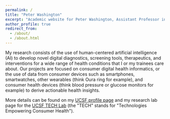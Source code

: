 ```yaml
---
permalink: /
title: "Peter Washington"
excerpt: "Academic website for Peter Washington, Assistant Professor in Computer Science at the University of Hawaii at Manoa"
author_profile: true
redirect_from: 
  - /about/
  - /about.html
---
```



My research consists of the use of human-centered artificial intelligence (AI) to develop novel digital diagnostics, screening tools, therapeutics, and interventions for a wide range of health conditions that I or my trainees care about. Our projects are focused on consumer digital health informatics, or the use of data from consumer devices such as smartphones, smartwatches, other wearables (think Oura ring for example), and consumer health devices (think blood pressure or glucose monitors for example) to derive actionable health insights.

More details can be found on my <a href="https://profiles.ucsf.edu/peter.washington" target="_blank">UCSF profile page</a> and my research lab page for the <a href="https://techlab.ucsf.edu/" target="_blank">UCSF TECH Lab</a> (the "TECH" stands for "Technologies Empowering Consumer Health"). 

